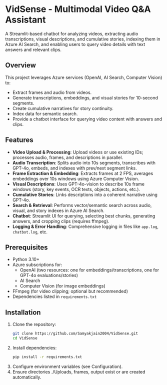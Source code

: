 # VidSense - Multimodal Video Q&A Assistant

A Streamlit-based chatbot for analyzing videos, extracting audio transcriptions, visual descriptions, and cumulative stories, indexing them in Azure AI Search, and enabling users to query video details with text answers and relevant clips.

## Overview

This project leverages Azure services (OpenAI, AI Search, Computer Vision) to:
- Extract frames and audio from videos.
- Generate transcriptions, embeddings, and visual stories for 10-second segments.
- Create cumulative narratives for story continuity.
- Index data for semantic search.
- Provide a chatbot interface for querying video content with answers and clips.

## Features

- **Video Upload & Processing**: Upload videos or use existing IDs; processes audio, frames, and descriptions in parallel.
- **Audio Transcription**: Splits audio into 10s segments, transcribes with GPT-4o, embeds, and indexes with prev/next segment links.
- **Frame Extraction & Embedding**: Extracts frames at 2 FPS, averages embeddings over 10s windows using Azure Computer Vision.
- **Visual Descriptions**: Uses GPT-4o-vision to describe 10s frame windows (story, key events, OCR texts, objects, actions, etc.).
- **Cumulative Stories**: Links descriptions into a coherent narrative using GPT-4o.
- **Search & Retrieval**: Performs vector/semantic search across audio, visual, and story indexes in Azure AI Search.
- **Chatbot**: Streamlit UI for querying, selecting best chunks, generating answers, and cropping clips (requires ffmpeg).
- **Logging & Error Handling**: Comprehensive logging in files like `app.log`, `chatbot.log`, etc.

## Prerequisites

- Python 3.10+
- Azure subscriptions for:
  - OpenAI (two resources: one for embeddings/transcriptions, one for GPT-4o evaluations/stories)
  - AI Search
  - Computer Vision (for image embeddings)
- FFmpeg (for video clipping; optional but recommended)
- Dependencies listed in `requirements.txt`

## Installation

1. Clone the repository:
   ```bash
   git clone https://github.com/Samyakjain2004/VidSense.git
   cd VidSense

2. Install dependencies:
   ```bash
   pip install -r requirements.txt

3. Configure environment variables (see Configuration).
4. Ensure directories ./Uploads, frames, output exist or are created automatically.
